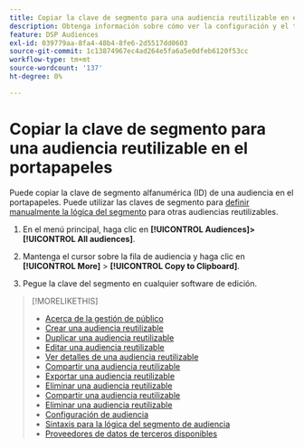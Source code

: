 ```yaml
---
title: Copiar la clave de segmento para una audiencia reutilizable en el portapapeles
description: Obtenga información sobre cómo ver la configuración y el tamaño de audiencia de una audiencia reutilizable.
feature: DSP Audiences
exl-id: 039779aa-8fa4-48b4-8fe6-2d5517dd0603
source-git-commit: 1c13874967ec4ad264e5fa6a5e0dfeb6120f53cc
workflow-type: tm+mt
source-wordcount: '137'
ht-degree: 0%

---
```


# Copiar la clave de segmento para una audiencia reutilizable en el portapapeles

Puede copiar la clave de segmento alfanumérica (ID) de una audiencia en el portapapeles. Puede utilizar las claves de segmento para [definir manualmente la lógica del segmento](audience-segment-logic-syntax.md) para otras audiencias reutilizables.

1. En el menú principal, haga clic en **[!UICONTROL Audiences]>[!UICONTROL All audiences]**.

1. Mantenga el cursor sobre la fila de audiencia y haga clic en **[!UICONTROL More]** > **[!UICONTROL Copy to Clipboard]**.

1. Pegue la clave del segmento en cualquier software de edición.

>[!MORELIKETHIS]
>
>* [Acerca de la gestión de público](audience-about.md)
>* [Crear una audiencia reutilizable](reusable-audience-create.md)
>* [Duplicar una audiencia reutilizable](reusable-audience-duplicate.md)
>* [Editar una audiencia reutilizable](reusable-audience-edit.md)
>* [Ver detalles de una audiencia reutilizable](reusable-audience-view-details.md)
>* [Compartir una audiencia reutilizable](reusable-audience-share.md)
>* [Exportar una audiencia reutilizable](reusable-audience-export.md)
>* [Eliminar una audiencia reutilizable](reusable-audience-delete.md)
>* [Compartir una audiencia reutilizable](reusable-audience-share.md)
>* [Eliminar una audiencia reutilizable](reusable-audience-delete.md)
>* [Configuración de audiencia](audience-settings.md)
>* [Sintaxis para la lógica del segmento de audiencia](audience-segment-logic-syntax.md)
>* [Proveedores de datos de terceros disponibles](third-party-data-providers.md)

